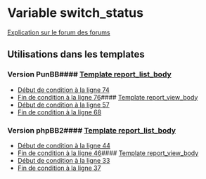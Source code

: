 # Variable switch_status
[Explication sur le forum des forums](http://forum.forumactif.com/t294113-listing-des-variables#switch_status)
## Utilisations dans les templates
### Version PunBB#### [Template report_list_body](punbb/report_list_body.md)
* [Début de condition à la ligne 74](../punbb/report_list_body.tpl#L74)
* [Fin de condition à la ligne 76](../punbb/report_list_body.tpl#L76)#### [Template report_view_body](punbb/report_view_body.md)
* [Début de condition à la ligne 57](../punbb/report_view_body.tpl#L57)
* [Fin de condition à la ligne 68](../punbb/report_view_body.tpl#L68)
### Version phpBB2#### [Template report_list_body](subsilver/report_list_body.md)
* [Début de condition à la ligne 44](../subsilver/report_list_body.tpl#L44)
* [Fin de condition à la ligne 46](../subsilver/report_list_body.tpl#L46)#### [Template report_view_body](subsilver/report_view_body.md)
* [Début de condition à la ligne 33](../subsilver/report_view_body.tpl#L33)
* [Fin de condition à la ligne 37](../subsilver/report_view_body.tpl#L37)